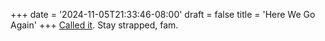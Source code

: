 +++
date = '2024-11-05T21:33:46-08:00'
draft = false
title = 'Here We Go Again'
+++
[Called it](https://www.nytimes.com/interactive/2024/11/05/us/elections/results-president-forecast-needle.html). Stay strapped, fam.
